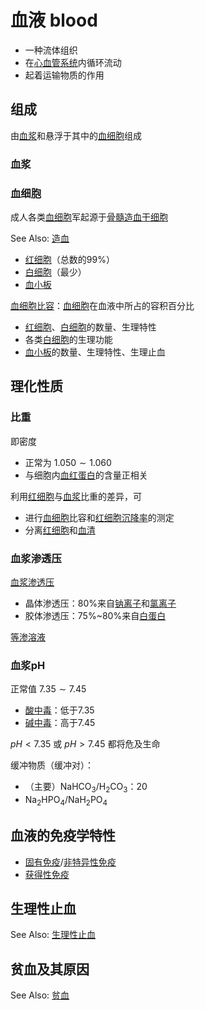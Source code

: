 # 血液 blood

- 一种流体组织
- 在[心血管系统](心血管系统.md)内循环流动
- 起着运输物质的作用

## 组成

由[血浆](血浆.md)和悬浮于其中的[血细胞](血细胞.md)组成

### 血浆

### 血细胞

成人各类[血细胞](血细胞.md)军起源于[骨髓](骨髓.md)[造血干细胞](造血干细胞.md)

See Also: [造血](造血.md)

- [红细胞](红细胞.md)（总数的99%）
- [白细胞](白细胞.md)（最少）
- [血小板](血小板.md)

[血细胞比容](血细胞比容.md)：[血细胞](血细胞.md)在血液中所占的容积百分比

- [红细胞](红细胞.md)、[白细胞](白细胞.md)的数量、生理特性
- 各类[白细胞](白细胞.md)的生理功能
- [血小板](血小板.md)的数量、生理特性、生理止血

## 理化性质

### 比重

即密度

- 正常为 $1.050\sim1.060$
- 与细胞内[血红蛋白](血红蛋白.md)的含量正相关

利用[红细胞](红细胞.md)与[血浆](血浆.md)比重的差异，可
- 进行[血细胞](血细胞.md)比容和[红细胞沉降率](红细胞沉降率.md)的测定
- 分离[红细胞](红细胞.md)和[血清](血清.md)

### 血浆渗透压

[血浆渗透压](血浆渗透压.md)
- 晶体渗透压：80%来自[钠离子](钠离子.md)和[氯离子](氯离子.md)
- 胶体渗透压：75%~80%来自[白蛋白](白蛋白.md)

[等渗溶液](等渗溶液.md)

### 血浆pH

正常值 $7.35\sim7.45$

- [酸中毒](酸中毒.md)：低于7.35
- [碱中毒](碱中毒.md)：高于7.45

$pH \lt 7.35$ 或 $pH \gt 7.45$ 都将危及生命

缓冲物质（缓冲对）：
- （主要）NaHCO<sub>3</sub>/H<sub>2</sub>CO<sub>3</sub>：20
- Na<sub>2</sub>HPO<sub>4</sub>/NaH<sub>2</sub>PO<sub>4</sub>

## 血液的免疫学特性

- [固有免疫](固有免疫.md)/[非特异性免疫](非特异性免疫.md)
- [获得性免疫](获得性免疫.md)

## 生理性止血

See Also: [生理性止血](生理性止血.md)

## 贫血及其原因

See Also: [贫血](贫血.md)
